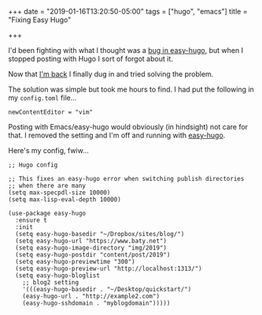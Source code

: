 +++
date = "2019-01-16T13:20:50-05:00"
tags = ["hugo", "emacs"]
title = "Fixing Easy Hugo"

+++

I'd been fighting with what I thought was a [bug in easy-hugo](https://github.com/masasam/emacs-easy-hugo/issues/47), but when I stopped posting with Hugo I sort of forgot about it.

Now that [I'm back](https://www.baty.net/2019/burning-down-the-other-blogs/) I finally dug in and tried solving the problem.

The solution was simple but took me hours to find. I had put the following in my `config.toml` file...

`newContentEditor = "vim"`

Posting with Emacs/easy-hugo would obviously (in hindsight) not care for that. I removed the setting and I'm off and running with [easy-hugo](https://github.com/masasam/emacs-easy-hugo/).

Here's my config, fwiw...

```
;; Hugo config

;; This fixes an easy-hugo error when switching publish directories
;; when there are many
(setq max-specpdl-size 10000)
(setq max-lisp-eval-depth 10000)

(use-package easy-hugo
  :ensure t
  :init
  (setq easy-hugo-basedir "~/Dropbox/sites/blog/")
  (setq easy-hugo-url "https://www.baty.net")
  (setq easy-hugo-image-directory "img/2019")
  (setq easy-hugo-postdir "content/post/2019")
  (setq easy-hugo-previewtime "300")
  (setq easy-hugo-preview-url "http://localhost:1313/")
  (setq easy-hugo-bloglist
	;; blog2 setting
	'(((easy-hugo-basedir . "~/Desktop/quickstart/")
	(easy-hugo-url . "http://example2.com")
	(easy-hugo-sshdomain . "myblogdomain")))))
```
